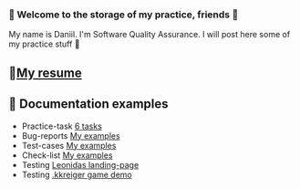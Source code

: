### 👋 Welcome to the storage of my practice, friends 👋

My name is Daniil. I'm Software Quality Assurance. 
I will post here some of my practice stuff 💾

## 📃[My resume](https://drive.google.com/file/d/14BGU6tQwwBgyOiQetX4u5yM38do2LjFW/view?usp=sharing)

## 📁 Documentation examples
- Practice-task [6 tasks](https://docs.google.com/spreadsheets/d/1u2rNP6uYBJ3C1bqcqJL98AZpCrHIcRghkKGCiBc-I0o/edit?usp=sharing)
- Bug-reports [My examples](https://docs.google.com/spreadsheets/d/1vWrteiH9dPyqQvk9VLjZO6Yn5p7N5eH1F7HBJmg9N5k/edit?usp=sharing)
- Test-cases [My examples](https://docs.google.com/spreadsheets/d/1e-SH1XdFuuZvWYWEfpNdLzF2cmKQYdBOJf6KDEIGOlA/edit?usp=sharing)
-  Check-list [My examples](https://docs.google.com/spreadsheets/d/153velM2VfyfuliYilyIbWzLxesR_GqLeWUfoP0t-a8E/edit?usp=sharing)
- Testing [Leonidas landing-page](https://docs.google.com/spreadsheets/d/1RXdikNdeDBoYN_mbEMO3GHvy1Z9YC0M3/edit?usp=sharing&ouid=102196229476444496161&rtpof=true&sd=true)
- Testing [.kkreiger game demo](https://docs.google.com/spreadsheets/d/1t8dSN_eP6wCmCvRvS7SV24MzvQxlhJo2/edit?usp=sharing&ouid=102196229476444496161&rtpof=true&sd=true)
